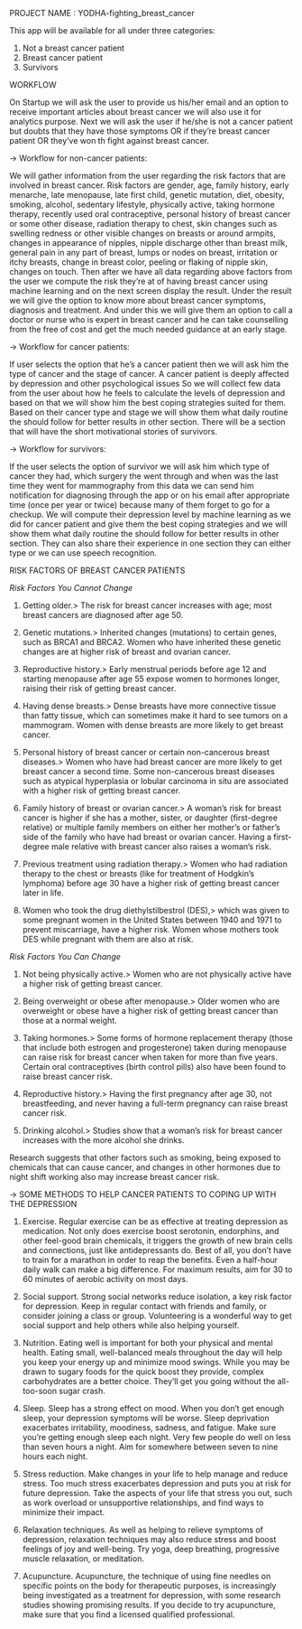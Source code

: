 PROJECT NAME : YODHA-fighting_breast_cancer

This app will be available for all under three categories:
 1. Not a breast cancer patient
 2. Breast cancer patient
 3. Survivors

WORKFLOW

On Startup we will ask the user to provide us his/her email and an option to receive important articles about breast cancer we will also use it for analytics purpose.
Next we will ask the user if he/she is not a cancer patient but doubts that they have those symptoms OR if they’re breast cancer patient OR they’ve won th fight against breast cancer.

-> Workflow for non-cancer patients:

We will gather information from the user regarding the risk factors that are involved in breast cancer.
Risk factors are gender, age, family history, early menarche, late menopause, late first child, genetic mutation, diet, obesity, smoking, alcohol, sedentary lifestyle, physically active, taking hormone therapy, recently used oral contraceptive, personal history of breast cancer or some other disease, radiation therapy to chest, skin changes such as swelling redness or other visible changes on breasts or around armpits, changes in appearance of nipples, nipple discharge other than breast milk, general pain in any part of breast, lumps or nodes on breast, irritation or itchy breasts, change in breast color, peeling or flaking of nipple skin, changes on touch.
Then after we have all data regarding above factors from the user we compute the risk they’re at of having breast cancer using machine learning and on the next screen display the result. Under the result we will give the option to know more about breast cancer symptoms, diagnosis and treatment.
And under this we will give them an option to call a doctor or nurse who is expert in breast cancer and he can take counselling from the free of cost and get the much needed guidance at an early stage.

-> Workflow for cancer patients:

If user selects the option that he’s a cancer patient then we will ask him the type of cancer and the stage of cancer. A cancer patient is deeply affected by depression and other psychological issues So we will collect few data from the user about how he feels to calculate the levels of depression and based on that we will show him the best coping strategies suited for them. Based on their cancer type and stage we will show them what daily routine the should follow for better results in other section. There will be a section that will have the short motivational stories of survivors.

-> Workflow for survivors:

If the user selects the option of survivor we will ask him which type of cancer they had, which surgery the went through and when was the last time they went for mammography from this data we can send him notification for diagnosing through the app or on his email after appropriate time (once per year or twice) because many of them forget to go for a checkup.
We will compute their depression level by machine learning as we did for cancer patient and give them the best coping strategies and we will show them what daily routine the should follow for better results in other section.
They can also share their experience in one section they can either type or we can use speech recognition.

RISK FACTORS OF BREAST CANCER PATIENTS

*Risk Factors You Cannot Change*
   
1. Getting older.> The risk for breast cancer increases with age; most breast cancers are diagnosed after age 50.

2. Genetic mutations.> Inherited changes (mutations) to certain genes, such as BRCA1 and BRCA2. Women who have inherited these genetic changes are at higher risk of breast and ovarian cancer.

3. Reproductive history.> Early menstrual periods before age 12 and starting menopause after age 55 expose women to hormones longer, raising their risk of getting breast cancer.

4. Having dense breasts.> Dense breasts have more connective tissue than fatty tissue, which can sometimes make it hard to see tumors on a mammogram. Women with dense breasts are more likely to get breast cancer.

5. Personal history of breast cancer or certain non-cancerous breast diseases.> Women who have had breast cancer are more likely to get breast cancer a second time. Some non-cancerous breast diseases such as atypical hyperplasia or lobular carcinoma in situ are associated with a higher risk of getting breast cancer.

6. Family history of breast or ovarian cancer.> A woman’s risk for breast cancer is higher if she has a mother, sister, or daughter (first-degree relative) or multiple family members on either her mother’s or father’s side of the family who have had breast or ovarian cancer. Having a first-degree male relative with breast cancer also raises a woman’s risk.

7. Previous treatment using radiation therapy.> Women who had radiation therapy to the chest or breasts (like for treatment of Hodgkin’s lymphoma) before age 30 have a higher risk of getting breast cancer later in life.

8. Women who took the drug diethylstilbestrol (DES),> which was given to some pregnant women in the United States between 1940 and 1971 to prevent miscarriage, have a higher risk. Women whose mothers took DES while pregnant with them are also at risk.

*Risk Factors You Can Change*

1. Not being physically active.> Women who are not physically active have a higher risk of getting breast cancer.

2. Being overweight or obese after menopause.> Older women who are overweight or obese have a higher risk of getting breast cancer than those at a normal weight.

3. Taking hormones.> Some forms of hormone replacement therapy (those that include both estrogen and progesterone) taken during menopause can raise risk for breast cancer when taken for more than five years. Certain oral contraceptives (birth control pills) also have been found to raise breast cancer risk.

4. Reproductive history.> Having the first pregnancy after age 30, not breastfeeding, and never having a full-term pregnancy can raise breast cancer risk.

5. Drinking alcohol.> Studies show that a woman’s risk for breast cancer increases with the more alcohol she drinks.

Research suggests that other factors such as smoking, being exposed to chemicals that can cause cancer, and changes in other hormones due to night shift working also may increase breast cancer risk.

-> SOME METHODS TO HELP CANCER PATIENTS TO COPING UP WITH THE DEPRESSION

1. Exercise. Regular exercise can be as effective at treating depression as medication. Not only does exercise boost serotonin, endorphins, and other feel-good brain chemicals, it triggers the growth of new brain cells and connections, just like antidepressants do. Best of all, you don’t have to train for a marathon in order to reap the benefits. Even a half-hour daily walk can make a big difference. For maximum results, aim for 30 to 60 minutes of aerobic activity on most days.

2. Social support. Strong social networks reduce isolation, a key risk factor for depression. Keep in regular contact with friends and family, or consider joining a class or group. Volunteering is a wonderful way to get social support and help others while also helping yourself.

3. Nutrition. Eating well is important for both your physical and mental health. Eating small, well-balanced meals throughout the day will help you keep your energy up and minimize mood swings. While you may be drawn to sugary foods for the quick boost they provide, complex carbohydrates are a better choice. They’ll get you going without the all-too-soon sugar crash.

4. Sleep. Sleep has a strong effect on mood. When you don’t get enough sleep, your depression symptoms will be worse. Sleep deprivation exacerbates irritability, moodiness, sadness, and fatigue. Make sure you’re getting enough sleep each night. Very few people do well on less than seven hours a night. Aim for somewhere between seven to nine hours each night.

5. Stress reduction. Make changes in your life to help manage and reduce stress. Too much stress exacerbates depression and puts you at risk for future depression. Take the aspects of your life that stress you out, such as work overload or unsupportive relationships, and find ways to minimize their impact.

6. Relaxation techniques. As well as helping to relieve symptoms of depression, relaxation techniques may also reduce stress and boost feelings of joy and well-being. Try yoga, deep breathing, progressive muscle relaxation, or meditation.

7. Acupuncture. Acupuncture, the technique of using fine needles on specific points on the body for therapeutic purposes, is increasingly being investigated as a treatment for depression, with some research studies showing promising results. If you decide to try acupuncture, make sure that you find a licensed qualified professional.



 

